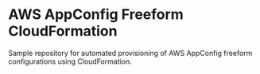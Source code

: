 # AWS AppConfig Freeform CloudFormation

Sample repository for automated provisioning of AWS AppConfig freeform configurations using CloudFormation.
